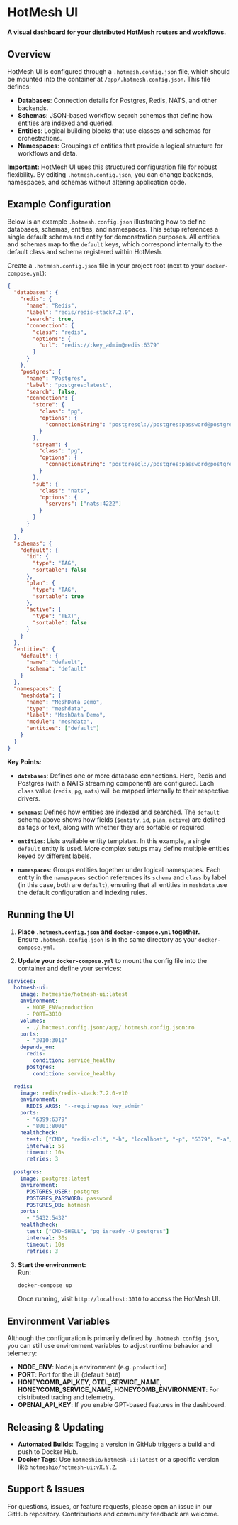 # HotMesh UI

**A visual dashboard for your distributed HotMesh routers and workflows.**

## Overview

HotMesh UI is configured through a `.hotmesh.config.json` file, which should be mounted into the container at `/app/.hotmesh.config.json`. This file defines:

- **Databases**: Connection details for Postgres, Redis, NATS, and other backends.
- **Schemas**: JSON-based workflow search schemas that define how entities are indexed and queried.
- **Entities**: Logical building blocks that use classes and schemas for orchestrations.
- **Namespaces**: Groupings of entities that provide a logical structure for workflows and data.

**Important:** HotMesh UI uses this structured configuration file for robust flexibility. By editing `.hotmesh.config.json`, you can change backends, namespaces, and schemas without altering application code.

## Example Configuration

Below is an example `.hotmesh.config.json` illustrating how to define databases, schemas, entities, and namespaces. This setup references a single default schema and entity for demonstration purposes. All entities and schemas map to the `default` keys, which correspond internally to the default class and schema registered within HotMesh.

Create a `.hotmesh.config.json` file in your project root (next to your `docker-compose.yml`):

```json
{
  "databases": {
    "redis": {
      "name": "Redis",
      "label": "redis/redis-stack7.2.0",
      "search": true,
      "connection": {
        "class": "redis",
        "options": {
          "url": "redis://:key_admin@redis:6379"
        }
      }
    },
    "postgres": {
      "name": "Postgres",
      "label": "postgres:latest",
      "search": false,
      "connection": {
        "store": {
          "class": "pg",
          "options": {
            "connectionString": "postgresql://postgres:password@postgres:5432/hotmesh"
          }
        },
        "stream": {
          "class": "pg",
          "options": {
            "connectionString": "postgresql://postgres:password@postgres:5432/hotmesh"
          }
        },
        "sub": {
          "class": "nats",
          "options": {
            "servers": ["nats:4222"]
          }
        }
      }
    }
  },
  "schemas": {
    "default": {
      "id": {
        "type": "TAG",
        "sortable": false
      },
      "plan": {
        "type": "TAG",
        "sortable": true
      },
      "active": {
        "type": "TEXT",
        "sortable": false
      }
    }
  },
  "entities": {
    "default": {
      "name": "default",
      "schema": "default"
    }
  },
  "namespaces": {
    "meshdata": {
      "name": "MeshData Demo",
      "type": "meshdata",
      "label": "MeshData Demo",
      "module": "meshdata",
      "entities": ["default"]
    }
  }
}
```

**Key Points:**

- **`databases`**: Defines one or more database connections. Here, Redis and Postgres (with a NATS streaming component) are configured. Each `class` value (`redis`, `pg`, `nats`) will be mapped internally to their respective drivers.

- **`schemas`**: Defines how entities are indexed and searched. The `default` schema above shows how fields (`$entity`, `id`, `plan`, `active`) are defined as tags or text, along with whether they are sortable or required.

- **`entities`**: Lists available entity templates. In this example, a single `default` entity is used. More complex setups may define multiple entities keyed by different labels.

- **`namespaces`**: Groups entities together under logical namespaces. Each entity in the `namespaces` section references its `schema` and `class` by label (in this case, both are `default`), ensuring that all entities in `meshdata` use the default configuration and indexing rules.

## Running the UI

1. **Place `.hotmesh.config.json` and `docker-compose.yml` together.**  
   Ensure `.hotmesh.config.json` is in the same directory as your `docker-compose.yml`.

2. **Update your `docker-compose.yml`** to mount the config file into the container and define your services:

```yaml
services:
  hotmesh-ui:
    image: hotmeshio/hotmesh-ui:latest
    environment:
      - NODE_ENV=production
      - PORT=3010
    volumes:
      - ./.hotmesh.config.json:/app/.hotmesh.config.json:ro
    ports:
      - "3010:3010"
    depends_on:
      redis:
        condition: service_healthy
      postgres:
        condition: service_healthy

  redis:
    image: redis/redis-stack:7.2.0-v10
    environment:
      REDIS_ARGS: "--requirepass key_admin"
    ports:
      - "6399:6379"
      - "8001:8001"
    healthcheck:
      test: ["CMD", "redis-cli", "-h", "localhost", "-p", "6379", "-a", "key_admin", "ping"]
      interval: 5s
      timeout: 10s
      retries: 3

  postgres:
    image: postgres:latest
    environment:
      POSTGRES_USER: postgres
      POSTGRES_PASSWORD: password
      POSTGRES_DB: hotmesh
    ports:
      - "5432:5432"
    healthcheck:
      test: ["CMD-SHELL", "pg_isready -U postgres"]
      interval: 30s
      timeout: 10s
      retries: 3
```

3. **Start the environment:**  
   Run:
   ```bash
   docker-compose up
   ```

   Once running, visit `http://localhost:3010` to access the HotMesh UI.

## Environment Variables

Although the configuration is primarily defined by `.hotmesh.config.json`, you can still use environment variables to adjust runtime behavior and telemetry:

- **NODE_ENV**: Node.js environment (e.g. `production`)
- **PORT**: Port for the UI (default `3010`)
- **HONEYCOMB_API_KEY**, **OTEL_SERVICE_NAME**, **HONEYCOMB_SERVICE_NAME**, **HONEYCOMB_ENVIRONMENT**: For distributed tracing and telemetry.
- **OPENAI_API_KEY**: If you enable GPT-based features in the dashboard.

## Releasing & Updating

- **Automated Builds**: Tagging a version in GitHub triggers a build and push to Docker Hub.
- **Docker Tags**: Use `hotmeshio/hotmesh-ui:latest` or a specific version like `hotmeshio/hotmesh-ui:vX.Y.Z`.

## Support & Issues

For questions, issues, or feature requests, please open an issue in our GitHub repository. Contributions and community feedback are welcome.

